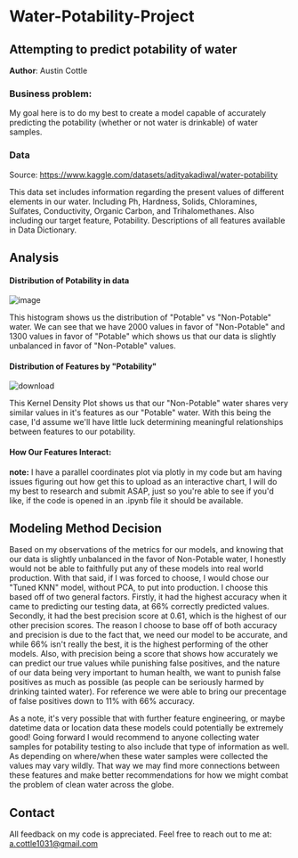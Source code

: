 # **Water-Potability-Project**
## Attempting to predict potability of water

**Author**: Austin Cottle

### **Business problem**:

My goal here is to do my best to create a model capable of accurately predicting the potability (whether or not water is drinkable) of water samples. 


### Data 
Source: https://www.kaggle.com/datasets/adityakadiwal/water-potability

This data set includes information regarding the present values of different elements in our water. Including Ph, Hardness, Solids, Chloramines, Sulfates, Conductivity, Organic Carbon, and Trihalomethanes. Also including our target feature, Potability. Descriptions of all features available in Data Dictionary.

## Analysis

#### Distribution of Potability in data

![image](https://user-images.githubusercontent.com/103547154/177974125-423da11a-c696-414a-b60d-fb1dcf331436.png)

This histogram shows us the distribution of "Potable" vs "Non-Potable" water. We can see that we have 2000 values in favor of "Non-Potable" and 1300 values in favor of "Potable" which shows us that our data is slightly unbalanced in favor of "Non-Potable" values. 


#### Distribution of Features by "Potability" 
![download](https://user-images.githubusercontent.com/103547154/177975361-318f70a5-533e-4470-8cba-4350293454e7.png)

This Kernel Density Plot shows us that our "Non-Potable" water shares very similar values in it's features as our "Potable" water. With this being the case, I'd assume we'll have little luck determining meaningful relationships between features to our potability.


#### How Our Features Interact:

**note:** I have a parallel coordinates plot via plotly in my code but am having issues figuring out how get this to upload as an interactive chart, I will do my best to research and submit ASAP, just so you're able to see if you'd like, if the code is opened in an .ipynb file it should be available. 

## Modeling Method Decision
Based on my observations of the metrics for our models, and knowing that our data is slightly unbalanced in the favor of Non-Potable water, I honestly would not be able to faithfully put any of these models into real world production. With that said, if I was forced to choose, I would chose our "Tuned KNN" model, without PCA, to put into production. I choose this based off of two general factors. Firstly, it had the highest accuracy when it came to predicting our testing data, at 66% correctly predicted values. Secondly, it had the best precision score at 0.61, which is the highest of our other precision scores. The reason I choose to base off of both accuracy and precision is due to the fact that, we need our model to be accurate, and while 66% isn't really the best, it is the highest performing of the other models. Also, with precision being a score that shows how accurately we can predict our true values while punishing false positives, and the nature of our data being very important to human health, we want to punish false positives as much as possible (as people can be seriously harmed by drinking tainted water). For reference we were able to bring our precentage of false positives down to 11% with 66% accuracy.

As a note, it's very possible that with further feature engineering, or maybe datetime data or location data these models could potentially be extremely good! Going forward I would recommend to anyone collecting water samples for potability testing to also include that type of information as well. As depending on where/when these water samples were collected the values may vary wildly. That way we may find more connections between these features and make better recommendations for how we might combat the problem of clean water across the globe.


## Contact
All feedback on my code is appreciated. Feel free to reach out to me at: a.cottle1031@gmail.com 
